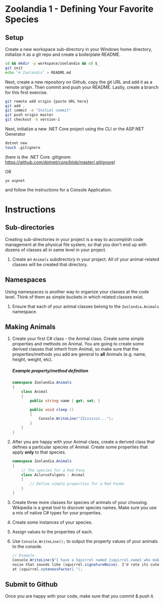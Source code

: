 # Zoolandia 1 - Defining Your Favorite Species

## Setup

Create a new workspace sub-directory in your Windows home directory, initialize it as a git repo and create a boilerplate README.

```bash
cd && mkdir -p workspace/zoolandia && cd $_
git init
echo `# Zoolandia` > README.md
```

Next, create a new repository on Github, copy the git URL and add it as a remote origin. Then commit and push your README. Lastly, create a branch for this first exercise.

```bash
git remote add origin {paste URL here}
git add .
git commit -m "Initial commit"
git push origin master
git checkout -b version-1
```

Next, initialize a new .NET Core project using the CLI or the ASP.NET Generator

```bash
dotnet new
touch .gitignore
```

(here is the .NET Core .gitignore: https://github.com/dotnet/core/blob/master/.gitignore)

OR

```
yo aspnet
```

and follow the instructions for a Console Application.

# Instructions

## Sub-directories

Creating sub-directories in your project is a way to accomplish code management at the physical file system, so that you don't end up with dozens of classes all in same level in your project.

1. Create an `Animals` subdirectory in your project. All of your animal-related classes will be created that directory.

## Namespaces

Using namespaces is another way to organize your classes at the code level. Think of them as simple buckets in which related classes exist.

1. Ensure that each of your animal classes belong to the `Zoolandia.Animals` namespace.

## Making Animals

1. Create your first C# class - the Animal class. Create some simple properties and methods on Animal. You are going to create some derived classes that inherit from Animal, so make sure that the properties/methods you add are general to **all** Animals (e.g. name, height, weight, etc).

    ##### Example property/method definition

    ```cs
    namespace Zoolandia.Animals
    {
        class Animal
        {
            public string name { get; set; }

            public void sleep ()
            {
                Console.WriteLine("ZZzzzzzzz...");
            }
        }
    }
    ```

1. After you are happy with your Animal class, create a derived class that defines a particular species of Animal. Create some properties that apply **only** to that species.

    ```cs
    namespace Zoolandia.Animals
    {
        // The species for a Red Pana
        class AilurusFulgens : Animal
        {
            // Define simple properties for a Red Panda
        }
    }
    ```

1. Create three more classes for species of animals of your choosing. Wikipedia is a great tool to discover species names. Make sure you use a mix of native C# types for your properties.
1. Create some instances of your species.
1. Assign values to the properties of each.
1. Use `Console.WriteLine();` to output the property values of your animals to the console.

    ```cs
    // Example
    Console.WriteLine($"I have a Squirrel named {squirrel.name} who makes a 
    noise that sounds like {squirrel.signatureNoise}. I'd rate its cuteness 
    at {squirrel.cutenessFactor}.");
    ```

## Submit to Github

Once you are happy with your code, make sure that you commit & push it.
